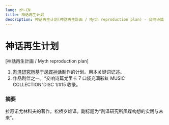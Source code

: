```yaml
---
lang: zh-CN
title: 神话再生计划
description: 神话再生计划(神話再生計画 / Myth reproduction plan) - 交响诗篇 彩虹满载
---
```


# 神话再生计划

[神話再生計画 / Myth reproduction plan]

1. [割泽研究所](./Warsaw_lab.md)基于[凤蝶神话](./AGEHA_Myth.md)制作的计划。用本关键词记述。
2. 作品剧伴之一。“交响诗篇尤里卡 7 口袋充满彩虹 MUSIC COLLECTION”DISC 1/#15 收录。

### 摘要

拉奇诺尤林科夫的著作。松桥岁雄译。副标题为“割泽研究所凤蝶构想的实践与未来”。
